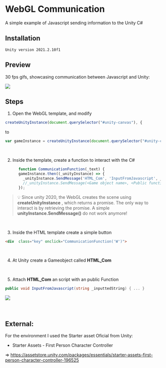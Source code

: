 # WebGL Communication


A simple example of Javascript sending information to the Unity C#


## Installation


```
Unity version 2021.2.10f1
```

## Preview

30 fps gifs, showcasing communication between Javascript and Unity:

<img src="https://imgur.com/3hNYMrP.gif?raw=true">



<br />


## Steps

1. Open the WebGL template, and modify 
```js
createUnityInstance(document.querySelector("#unity-canvas"), {
```
to 
```js
var gameInstance = createUnityInstance(document.querySelector("#unity-canvas"), {
```

<br />

2. Inside the template, create a function to interact with the C#
   
```js
      function CommunicationFunction(_text) {
      gameInstance.then((_unityInstance) => {
        _unityInstance.SendMessage('HTML_Com', 'InputFromJavascript', _text);
        //_unityInstance.SendMessage(<Game object name>, <Public function at this Game object>, <Variable>);
      });
```
>💡 Since unity 2020, the WebGL creates the scene using **createUnityInstance** , which returns a promise.
The only way to interact is by retrieving the promise. A simple **unityInstance.SendMessage()** do not work anymore!


<br />

3. Inside the HTML template create a simple button

```HTML
<div  class="key" onclick="CommunicationFunction('W')">
```

<br />

4. At Unity create a Gameobject called **HTML_Com** 
 
 <br />

5. Attach **HTML_Com** an script with an public Function
   
```csharp
public void InputFromJavascript(string _inputtedString) { ... }
```

<img src="https://imgur.com/h1Orze5.png">






<br />
<br />
<br />

## External:

For the environment I used the Starter asset Oficial from Unity:

- Starter Assets - First Person Character Controller 

=> https://assetstore.unity.com/packages/essentials/starter-assets-first-person-character-controller-196525

